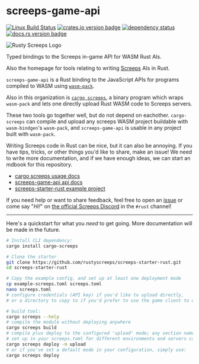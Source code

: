 screeps-game-api
================

[![Linux Build Status][actions-badge]][actions-builds]
[![crates.io version badge][cratesio-badge]][crate]
[![dependency status][deps-badge]][deps]
[![docs.rs version badge][docsrs-badge]][docs]

![Rusty Screeps Logo][logo]

Typed bindings to the Screeps in-game API for WASM Rust AIs.

Also the homepage for tools relating to writing [Screeps] AIs in Rust.

`screeps-game-api` is a Rust binding to the JavaScript APIs for programs compiled to WASM using
[`wasm-pack`].

Also in this organization is [`cargo screeps`][cargo-screeps], a binary program which wraps
`wasm-pack` and lets one directly upload Rust WASM code to Screeps servers.

These two tools go together well, but do not depend on eachother. `cargo-screeps` can compile and
upload any screeps WASM project buildable with `wasm-bindgen`'s `wasm-pack`, and `screeps-game-api` is
usable in any project built with `wasm-pack`.

Writing Screeps code in Rust can be nice, but it can also be annoying. If you have tips, tricks, or
other things you'd like to share, make an issue! We need to write more documentation, and if we have
enough ideas, we can start an mdbook for this repository.

- [cargo screeps usage docs][cargo-screeps]
- [screeps-game-api api docs][docs]
- [screeps-starter-rust example project](https://github.com/rustyscreeps/screeps-starter-rust/)

If you need help or want to share feedback, feel free to open an
[issue](https://github.com/rustyscreeps/screeps-game-api/issues)
or come say "_Hi!_" on [the official Screeps Discord](https://discord.gg/screeps) in the `#rust`
channel!

---

Here's a quickstart for what you *need* to get going. More documentation will be made in the future.

```sh
# Install CLI dependency:
cargo install cargo-screeps

# Clone the starter
git clone https://github.com/rustyscreeps/screeps-starter-rust.git
cd screeps-starter-rust

# Copy the example config, and set up at least one deployment mode
cp example-screeps.toml screeps.toml
nano screeps.toml
# configure credentials (API key) if you'd like to upload directly,
# or a directory to copy to if you'd prefer to use the game client to deploy

# build tool:
cargo screeps --help
# compile the module without deploying anywhere
cargo screeps build
# compile plus deploy to the configured 'upload' mode; any section name you
# set up in your screeps.toml for different environments and servers can be used
cargo screeps deploy -m upload
# or if you've set a default mode in your configuration, simply use:
cargo screeps deploy
```

[screeps]: https://screeps.com/
[`wasm-pack`]: https://rustwasm.github.io/wasm-pack/
[actions-badge]: https://github.com/rustyscreeps/screeps-game-api/actions/workflows/build.yml/badge.svg
[actions-builds]: https://github.com/rustyscreeps/screeps-game-api/actions/workflows/build.yml
[cratesio-badge]: https://img.shields.io/crates/v/screeps-game-api.svg
[crate]: https://crates.io/crates/screeps-game-api/
[deps-badge]: https://deps.rs/repo/github/rustyscreeps/screeps-game-api/status.svg
[deps]: https://deps.rs/repo/github/rustyscreeps/screeps-game-api
[docsrs-badge]: https://docs.rs/screeps-game-api/badge.svg
[docs]: https://docs.rs/screeps-game-api/
[cargo-screeps]: https://github.com/rustyscreeps/cargo-screeps/
[logo]: ./logo.png
